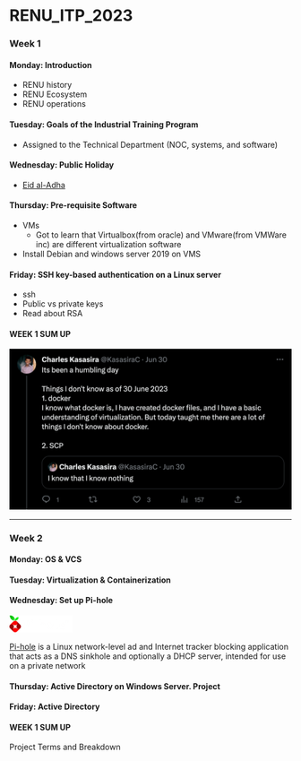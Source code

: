 # RENU_ITP_2023

### Week 1 

#### Monday: Introduction
- RENU history
- RENU Ecosystem
- RENU operations

#### Tuesday: Goals of the Industrial Training Program
- Assigned to the Technical Department (NOC, systems, and software)

#### Wednesday: Public Holiday
- [Eid al-Adha](https://en.wikipedia.org/wiki/Eid_al-Adha)

#### Thursday: Pre-requisite Software
- VMs
  - Got to learn that Virtualbox(from oracle) and VMware(from VMWare inc) are different virtualization software
- Install Debian and windows server 2019 on VMS

#### Friday: SSH key-based authentication on a Linux server
- ssh
- Public vs private keys
- Read about RSA

#### WEEK 1 SUM UP
![image](./images/weel1-tweet.png)

<hr />

### Week 2 

#### Monday: OS & VCS

#### Tuesday: Virtualization & Containerization

#### Wednesday: Set up Pi-hole
![image](./images/pihole.png)

[Pi-hole](https://pi-hole.net/) is a Linux network-level ad and Internet tracker blocking application that acts as a DNS sinkhole and optionally a DHCP server, intended for use on a private network

#### Thursday: Active Directory on Windows Server. Project

#### Friday: Active Directory

#### WEEK 1 SUM UP
Project Terms and Breakdown
